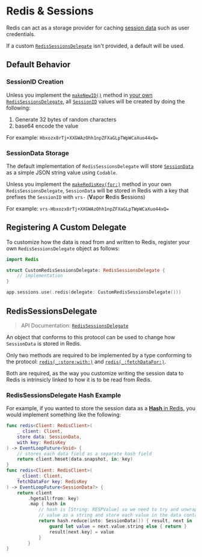 # Redis & Sessions

Redis can act as a storage provider for caching [session data](../sessions.md#session-data) such as user credentials.

If a custom [`RedisSessionsDelegate`](https://api.vapor.codes/redis/master/Redis/RedisSessionsDelegate/) isn't provided, a default will be used.

## Default Behavior

### SessionID Creation

Unless you implement the [`makeNewID()`](https://api.vapor.codes/redis/master/Redis/RedisSessionsDelegate/#redissessionsdelegate.makeNewID()) method in [your own `RedisSessionsDelegate`](#RedisSessionsDelegate), all [`SessionID`](https://api.vapor.codes/vapor/master/Vapor/SessionID/) values will be created by doing the following:

1. Generate 32 bytes of random characters
1. base64 encode the value

For example: `Hbxozx8rTj+XXGWAzOhh1npZFXaGLpTWpWCaXuo44xQ=`

### SessionData Storage

The default implementation of `RedisSessionsDelegate` will store [`SessionData`](https://api.vapor.codes/vapor/master/Vapor/SessionData/) as a simple JSON string value using `Codable`.

Unless you implement the [`makeRedisKey(for:)`](https://api.vapor.codes/redis/master/Redis/RedisSessionsDelegate/#redissessionsdelegate.makeRedisKey(for:)) method in your own `RedisSessionsDelegate`, `SessionData` will be stored in Redis with a key that prefixes the `SessionID` with `vrs-` (**V**apor **R**edis **S**essions)

For example: `vrs-Hbxozx8rTj+XXGWAzOhh1npZFXaGLpTWpWCaXuo44xQ=`

## Registering A Custom Delegate

To customize how the data is read from and written to Redis, register your own `RedisSessionsDelegate` object as follows:

```swift
import Redis

struct CustomRedisSessionsDelegate: RedisSessionsDelegate {
    // implementation
}

app.sessions.use(.redis(delegate: CustomRedisSessionsDelegate()))
```

## RedisSessionsDelegate

> API Documentation: [`RedisSessionsDelegate`](https://api.vapor.codes/redis/master/Redis/RedisSessionsDelegate/)

An object that conforms to this protocol can be used to change how `SessionData` is stored in Redis.

Only two methods are required to be implemented by a type conforming to the protocol: [`redis(_:store:with:)`](https://api.vapor.codes/redis/master/Redis/RedisSessionsDelegate/#redissessionsdelegate.redis(_:store:with:)) and [`redis(_:fetchDataFor:)`](https://api.vapor.codes/redis/master/Redis/RedisSessionsDelegate/#redissessionsdelegate.redis(_:fetchDataFor:)).

Both are required, as the way you customize writing the session data to Redis is intrinsicly linked to how it is to be read from Redis.

### RedisSessionsDelegate Hash Example

For example, if you wanted to store the session data as a [**Hash** in Redis](https://redis.io/topics/data-types-intro#redis-hashes), you would implement something like the following:

```swift
func redis<Client: RedisClient>(
    _ client: Client,
    store data: SessionData,
    with key: RedisKey
) -> EventLoopFuture<Void> {
    // stores each data field as a separate hash field
    return client.hmset(data.snapshot, in: key)
}
func redis<Client: RedisClient>(
    _ client: Client,
    fetchDataFor key: RedisKey
) -> EventLoopFuture<SessionData?> {
    return client
        .hgetall(from: key)
        .map { hash in
            // hash is [String: RESPValue] so we need to try and unwrap the
            // value as a string and store each value in the data container
            return hash.reduce(into: SessionData()) { result, next in
                guard let value = next.value.string else { return }
                result[next.key] = value
            }
        }
}
```
